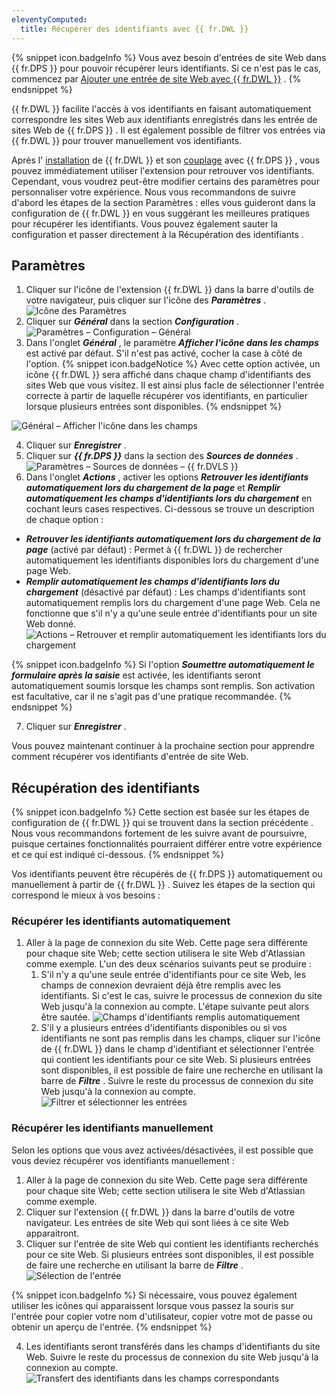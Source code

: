 ```yaml
---
eleventyComputed:
  title: Récupérer des identifiants avec {{ fr.DWL }}
---
```

{% snippet icon.badgeInfo %} 
Vous avez besoin d'entrées de site Web dans {{ fr.DPS }} pour pouvoir récupérer leurs identifiants. Si ce n'est pas le cas, commencez par [Ajouter une entrée de site Web avec {{ fr.DWL }}](/fr/server/dwl/using-devolutions-web-login/add-website-entry-dwl/) . 
{% endsnippet %}
 
{{ fr.DWL }} facilite l'accès à vos identifiants en faisant automatiquement correspondre les sites Web aux identifiants enregistrés dans les entrée de sites Web de {{ fr.DPS }} . Il est également possible de filtrer vos entrées via {{ fr.DWL }} pour trouver manuellement vos identifiants.  

Après l' [installation](/fr/server/dwl/installation/) de {{ fr.DWL }} et son [couplage](/fr/server/dwl/first-login-dwl/) avec {{ fr.DPS }} , vous pouvez immédiatement utiliser l'extension pour retrouver vos identifiants. Cependant, vous voudrez peut-être modifier certains des paramètres pour personnaliser votre expérience. Nous vous recommandons de suivre d'abord les étapes de la section Paramètres : elles vous guideront dans la configuration de {{ fr.DWL }} en vous suggérant les meilleures pratiques pour récupérer les identifiants. Vous pouvez également sauter la configuration et passer directement à la Récupération des identifiants .  

## Paramètres 

1. Cliquer sur l'icône de l'extension {{ fr.DWL }} dans la barre d'outils de votre navigateur, puis cliquer sur l'icône des ***Paramètres*** .  
![Icône des Paramètres](https://webdevolutions.azureedge.net/docs/fr/server/ServerOp2034.png)  
1. Cliquer sur ***Général*** dans la section ***Configuration*** .  
![Paramètres – Configuration – Général](https://webdevolutions.azureedge.net/docs/fr/server/ServerOp2035.png)  
1. Dans l'onglet ***Général*** , le paramètre ***Afficher l'icône dans les champs*** est activé par défaut. S'il n'est pas activé, cocher la case à côté de l'option. 
{% snippet icon.badgeNotice %} 
Avec cette option activée, un icône {{ fr.DWL }} sera affiché dans chaque champ d'identifiants des sites Web que vous visitez. Il est ainsi plus facle de sélectionner l'entrée correcte à partir de laquelle récupérer vos identifiants, en particulier lorsque plusieurs entrées sont disponibles. 
{% endsnippet %}
  
![Général – Afficher l'icône dans les champs](https://webdevolutions.azureedge.net/docs/fr/server/ServerOp2036.png)  

4. Cliquer sur ***Enregistrer*** . 
1. Cliquer sur ***{{ fr.DPS }}*** dans la section des ***Sources de données*** .  
![Paramètres – Sources de données – {{ fr.DVLS }}](https://webdevolutions.azureedge.net/docs/fr/server/ServerOp2037.png)  
1. Dans l'onglet ***Actions*** , activer les options ***Retrouver les identifiants automatiquement lors du chargement de la page*** et ***Remplir automatiquement les champs d'identifiants lors du chargement*** en cochant leurs cases respectives. Ci-dessous se trouve un description de chaque option :  

* ***Retrouver les identifiants automatiquement lors du chargement de la page*** (activé par défaut) : Permet à {{ fr.DWL }} de rechercher automatiquement les identifiants disponibles lors du chargement d'une page Web. 
* ***Remplir automatiquement les champs d'identifiants lors du chargement*** (désactivé par défaut) : Les champs d'identifiants sont automatiquement remplis lors du chargement d'une page Web. Cela ne fonctionne que s'il n'y a qu'une seule entrée d'identifiants pour un site Web donné.  
![Actions – Retrouver et remplir automatiquement les identifiants lors du chargement](https://webdevolutions.azureedge.net/docs/fr/server/ServerOp2038.png)  

{% snippet icon.badgeInfo %} 
Si l'option ***Soumettre automatiquement le formulaire après la saisie*** est activée, les identifiants seront automatiquement soumis lorsque les champs sont remplis. Son activation est facultative, car il ne s'agit pas d'une pratique recommandée. 
{% endsnippet %}
 
7. Cliquer sur ***Enregistrer*** .   

Vous pouvez maintenant continuer à la prochaine section pour apprendre comment récupérer vos identifiants d'entrée de site Web.  

## Récupération des identifiants 

{% snippet icon.badgeInfo %} 
Cette section est basée sur les étapes de configuration de {{ fr.DWL }} qui se trouvent dans la section précédente . Nous vous recommandons fortement de les suivre avant de poursuivre, puisque certaines fonctionnalités pourraient différer entre votre expérience et ce qui est indiqué ci-dessous. 
{% endsnippet %}
 
Vos identifiants peuvent être récupérés de {{ fr.DPS }} automatiquement ou manuellement à partir de {{ fr.DWL }} . Suivez les étapes de la section qui correspond le mieux à vos besoins : 

### Récupérer les identifiants automatiquement 

1. Aller à la page de connexion du site Web. Cette page sera différente pour chaque site Web; cette section utilisera le site Web d'Atlassian comme exemple. L'un des deux scénarios suivants peut se produire : 
    1. S'il n'y a qu'une seule entrée d'identifiants pour ce site Web, les champs de connexion devraient déjà être remplis avec les identifiants. Si c'est le cas, suivre le processus de connexion du site Web jusqu'à la connexion au compte. L'étape suivante peut alors être sautée. 
    ![Champs d'identifiants remplis automatiquement](https://webdevolutions.azureedge.net/docs/fr/server/ServerOp2040.png)  
    1. S'il y a plusieurs entrées d'identifiants disponibles ou si vos identifiants ne sont pas remplis dans les champs, cliquer sur l'icône de {{ fr.DWL }} dans le champ d'identifiant et sélectionner l'entrée qui contient les identifiants pour ce site Web. Si plusieurs entrées sont disponibles, il est possible de faire une recherche en utilisant la barre de ***Filtre*** . Suivre le reste du processus de connexion du site Web jusqu'à la connexion au compte. 
    ![Filtrer et sélectionner les entrées](https://webdevolutions.azureedge.net/docs/fr/server/ServerOp2039.png)  

### Récupérer les identifiants manuellement 

Selon les options que vous avez activées/désactivées, il est possible que vous deviez récupérer vos identifiants manuellement :  

1. Aller à la page de connexion du site Web. Cette page sera différente pour chaque site Web; cette section utilisera le site Web d'Atlassian comme exemple. 
1. Cliquer sur l'extension {{ fr.DWL }} dans la barre d'outils de votre navigateur. Les entrées de site Web qui sont liées à ce site Web apparaitront. 
1. Cliquer sur l'entrée de site Web qui contient les identifiants recherchés pour ce site Web. Si plusieurs entrées sont disponibles, il est possible de faire une recherche en utilisant la barre de ***Filtre*** .  
![Sélection de l'entrée](https://webdevolutions.azureedge.net/docs/fr/server/ServerOp2041.png)  

{% snippet icon.badgeInfo %} 
Si nécessaire, vous pouvez également utiliser les icônes qui apparaissent lorsque vous passez la souris sur l'entrée pour copier votre nom d'utilisateur, copier votre mot de passe ou obtenir un aperçu de l'entrée. 
{% endsnippet %}
 
4. Les identifiants seront transférés dans les champs d'identifiants du site Web. Suivre le reste du processus de connexion du site Web jusqu'à la connexion au compte.  
![Transfert des identifiants dans les champs correspondants](https://webdevolutions.azureedge.net/docs/fr/server/ServerOp2042.png)  